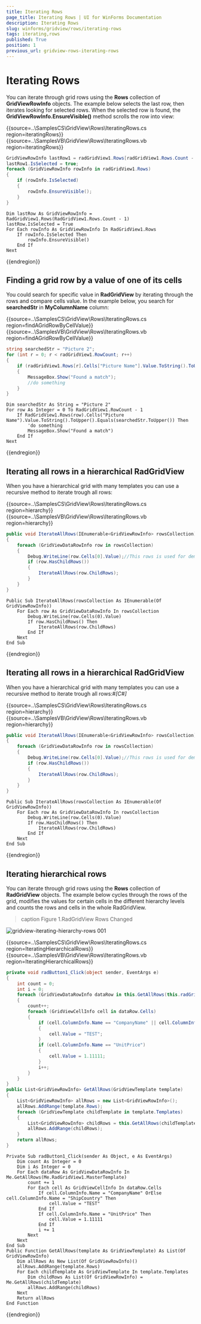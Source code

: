 ```yaml
---
title: Iterating Rows
page_title: Iterating Rows | UI for WinForms Documentation
description: Iterating Rows
slug: winforms/gridview/rows/iterating-rows
tags: iterating,rows
published: True
position: 1
previous_url: gridview-rows-iterating-rows
---
```


# Iterating Rows

You can iterate through grid rows using the __Rows__ collection of __GridViewRowInfo__ objects. The example below selects the last row, then iterates looking for selected rows. When the selected row is found, the __GridViewRowInfo.EnsureVisible()__ method scrolls the row into view:

{{source=..\SamplesCS\GridView\Rows\IteratingRows.cs region=iteratingRows}} 
{{source=..\SamplesVB\GridView\Rows\IteratingRows.vb region=iteratingRows}} 

````C#
GridViewRowInfo lastRow1 = radGridView1.Rows[radGridView1.Rows.Count - 1];
lastRow1.IsSelected = true;
foreach (GridViewRowInfo rowInfo in radGridView1.Rows)
{
    if (rowInfo.IsSelected)
    {
        rowInfo.EnsureVisible();
    }
}

````
````VB.NET
Dim lastRow As GridViewRowInfo = RadGridView1.Rows(RadGridView1.Rows.Count - 1)
lastRow.IsSelected = True
For Each rowInfo As GridViewRowInfo In RadGridView1.Rows
    If rowInfo.IsSelected Then
        rowInfo.EnsureVisible()
    End If
Next

````

{{endregion}} 

## Finding a grid row by a value of one of its cells

You could search for specific value in __RadGridView__ by iterating through the rows and compare cells value. In the example below, you search for __searchedStr__ in __MyColumnName__ column:

{{source=..\SamplesCS\GridView\Rows\IteratingRows.cs region=findAGridRowByCellValue}} 
{{source=..\SamplesVB\GridView\Rows\IteratingRows.vb region=findAGridRowByCellValue}} 

````C#
string searchedStr = "Picture 2";
for (int r = 0; r < radGridView1.RowCount; r++)
{
    if (radGridView1.Rows[r].Cells["Picture Name"].Value.ToString().ToUpper().Equals(searchedStr.ToUpper()))
    {
        MessageBox.Show("Found a match");
        //do something 
    }
}

````
````VB.NET
Dim searchedStr As String = "Picture 2"
For row As Integer = 0 To RadGridView1.RowCount - 1
    If RadGridView1.Rows(row).Cells("Picture Name").Value.ToString().ToUpper().Equals(searchedStr.ToUpper()) Then
        'do something 
        MessageBox.Show("Found a match")
    End If
Next

````

{{endregion}} 

## Iterating all rows in a hierarchical RadGridView

When you have a hierarchical grid with many templates you can use a recursive method to iterate trough all rows:

{{source=..\SamplesCS\GridView\Rows\IteratingRows.cs region=hierarchy}} 
{{source=..\SamplesVB\GridView\Rows\IteratingRows.vb region=hierarchy}} 

````C#
public void IterateAllRows(IEnumerable<GridViewRowInfo> rowsCollection)
{
    foreach (GridViewDataRowInfo row in rowsCollection)
    {
        Debug.WriteLine(row.Cells[0].Value);//This rows is used for demonstration only!
        if (row.HasChildRows())
        {
            IterateAllRows(row.ChildRows);
        }
    }
}

````
````VB.NET
Public Sub IterateAllRows(rowsCollection As IEnumerable(Of GridViewRowInfo))
    For Each row As GridViewDataRowInfo In rowsCollection
        Debug.WriteLine(row.Cells(0).Value)
        If row.HasChildRows() Then
            IterateAllRows(row.ChildRows)
        End If
    Next
End Sub

````

{{endregion}}

## Iterating all rows in a hierarchical RadGridView

When you have a hierarchical grid with many templates you can use a recursive method to iterate trough all rows:#_[C#]_

	



{{source=..\SamplesCS\GridView\Rows\IteratingRows.cs region=hierarchy}} 
{{source=..\SamplesVB\GridView\Rows\IteratingRows.vb region=hierarchy}} 

````C#
public void IterateAllRows(IEnumerable<GridViewRowInfo> rowsCollection)
{
    foreach (GridViewDataRowInfo row in rowsCollection)
    {
        Debug.WriteLine(row.Cells[0].Value);//This rows is used for demonstration only!
        if (row.HasChildRows())
        {
            IterateAllRows(row.ChildRows);
        }
    }
}

````
````VB.NET
Public Sub IterateAllRows(rowsCollection As IEnumerable(Of GridViewRowInfo))
    For Each row As GridViewDataRowInfo In rowsCollection
        Debug.WriteLine(row.Cells(0).Value)
        If row.HasChildRows() Then
            IterateAllRows(row.ChildRows)
        End If
    Next
End Sub

````

{{endregion}} 

## Iterating hierarchical rows

You can iterate through grid rows using the __Rows__ collection of __RadGridView__ objects. The example below cycles through the rows of the grid, modifies the values for certain cells in the different hierarchy levels and counts the rows and cells in the whole RadGridView.
>caption Figure 1.RadGridView Rows Changed

![gridview-iterating-hierarchy-rows 001](images/gridview-iterating-hierarchy-rows001.png)

{{source=..\SamplesCS\GridView\Rows\IteratingRows.cs region=IteratingHierarchicalRows}} 
{{source=..\SamplesVB\GridView\Rows\IteratingRows.vb region=IteratingHierarchicalRows}} 

````C#
private void radButton1_Click(object sender, EventArgs e)
{
    int count = 0;
    int i = 0;
    foreach (GridViewDataRowInfo dataRow in this.GetAllRows(this.radGridView1.MasterTemplate))
    {
        count++;
        foreach (GridViewCellInfo cell in dataRow.Cells)
        {
            if (cell.ColumnInfo.Name == "CompanyName" || cell.ColumnInfo.Name == "ShipCountry")
            {
                cell.Value = "TEST";
            }
            if (cell.ColumnInfo.Name == "UnitPrice")
            {
                cell.Value = 1.11111;
            }
            i++;
        }
    }
}
public List<GridViewRowInfo> GetAllRows(GridViewTemplate template)
{
    List<GridViewRowInfo> allRows = new List<GridViewRowInfo>();
    allRows.AddRange(template.Rows);
    foreach (GridViewTemplate childTemplate in template.Templates)
    {
        List<GridViewRowInfo> childRows = this.GetAllRows(childTemplate);
        allRows.AddRange(childRows);
    }
    return allRows;
}

````
````VB.NET
Private Sub radButton1_Click(sender As Object, e As EventArgs)
    Dim count As Integer = 0
    Dim i As Integer = 0
    For Each dataRow As GridViewDataRowInfo In Me.GetAllRows(Me.RadGridView1.MasterTemplate)
        count += 1
        For Each cell As GridViewCellInfo In dataRow.Cells
            If cell.ColumnInfo.Name = "CompanyName" OrElse cell.ColumnInfo.Name = "ShipCountry" Then
                cell.Value = "TEST"
            End If
            If cell.ColumnInfo.Name = "UnitPrice" Then
                cell.Value = 1.11111
            End If
            i += 1
        Next
    Next
End Sub
Public Function GetAllRows(template As GridViewTemplate) As List(Of GridViewRowInfo)
    Dim allRows As New List(Of GridViewRowInfo)()
    allRows.AddRange(template.Rows)
    For Each childTemplate As GridViewTemplate In template.Templates
        Dim childRows As List(Of GridViewRowInfo) = Me.GetAllRows(childTemplate)
        allRows.AddRange(childRows)
    Next
    Return allRows
End Function

````

{{endregion}}